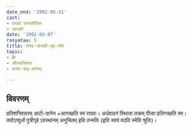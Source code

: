 ```yaml
---
date_end: '1992-05-31'
cast:
- राघवो जानकीपिता
- जानकी
date: '1992-03-07'
rasyataa: 5
title: राघव-जानकी-गृह-गतिः
topic:
- ह्रीः
- औपचारिकता
- कन्या-दातृ-वर्तनम्

---
```


## विवरणम्
प्रतिशनिवसरम् आटॊ-यानेन +‌आगच्छति स्म राघवः। अर्धवादनं स्थित्वा तक्रम् पीत्वा प्रतिगच्छति स्म। ततोऽप्यूर्ध्वं पुत्रीगृहे ऽवस्थानम् अनुचितम् इति तन्मतिः (इति स्वयं वदति स्मेति श्रुतिः)।

